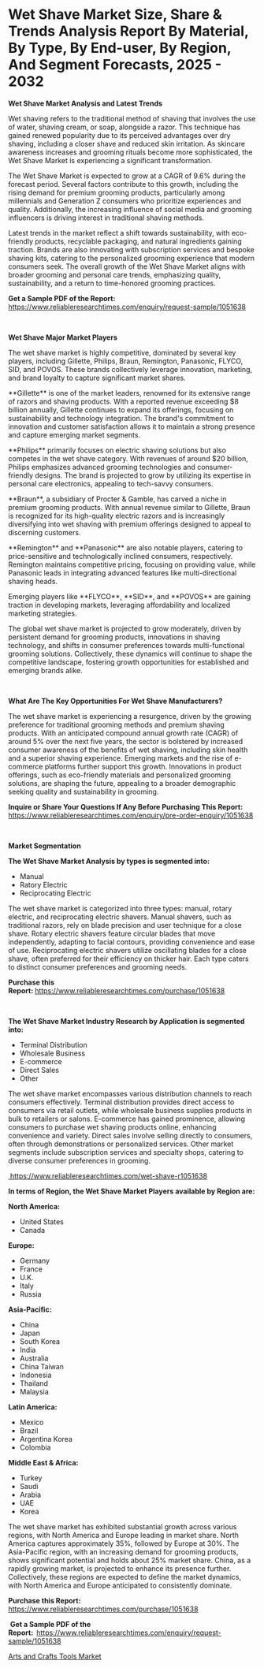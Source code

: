 <p><h1>Wet Shave Market Size, Share & Trends Analysis Report By Material, By Type, By End-user, By Region, And Segment Forecasts, 2025 - 2032</h1></p><p><strong>Wet Shave Market Analysis and Latest Trends</strong></p>
<p><p>Wet shaving refers to the traditional method of shaving that involves the use of water, shaving cream, or soap, alongside a razor. This technique has gained renewed popularity due to its perceived advantages over dry shaving, including a closer shave and reduced skin irritation. As skincare awareness increases and grooming rituals become more sophisticated, the Wet Shave Market is experiencing a significant transformation.</p><p>The Wet Shave Market is expected to grow at a CAGR of 9.6% during the forecast period. Several factors contribute to this growth, including the rising demand for premium grooming products, particularly among millennials and Generation Z consumers who prioritize experiences and quality. Additionally, the increasing influence of social media and grooming influencers is driving interest in traditional shaving methods.</p><p>Latest trends in the market reflect a shift towards sustainability, with eco-friendly products, recyclable packaging, and natural ingredients gaining traction. Brands are also innovating with subscription services and bespoke shaving kits, catering to the personalized grooming experience that modern consumers seek. The overall growth of the Wet Shave Market aligns with broader grooming and personal care trends, emphasizing quality, sustainability, and a return to time-honored grooming practices.</p></p>
<p><strong>Get a Sample PDF of the Report:&nbsp;</strong> <a href="https://www.reliableresearchtimes.com/enquiry/request-sample/1051638?utm_campaign=2646&utm_medium=2&utm_source=Github&utm_content=ia&utm_term=04042025&utm_id=wet-shave">https://www.reliableresearchtimes.com/enquiry/request-sample/1051638</a></p>
<p>&nbsp;</p>
<p><strong>Wet Shave Major Market Players</strong></p>
<p><p>The wet shave market is highly competitive, dominated by several key players, including Gillette, Philips, Braun, Remington, Panasonic, FLYCO, SID, and POVOS. These brands collectively leverage innovation, marketing, and brand loyalty to capture significant market shares.</p><p>**Gillette** is one of the market leaders, renowned for its extensive range of razors and shaving products. With a reported revenue exceeding $8 billion annually, Gillette continues to expand its offerings, focusing on sustainability and technology integration. The brand's commitment to innovation and customer satisfaction allows it to maintain a strong presence and capture emerging market segments.</p><p>**Philips** primarily focuses on electric shaving solutions but also competes in the wet shave category. With revenues of around $20 billion, Philips emphasizes advanced grooming technologies and consumer-friendly designs. The brand is projected to grow by utilizing its expertise in personal care electronics, appealing to tech-savvy consumers.</p><p>**Braun**, a subsidiary of Procter & Gamble, has carved a niche in premium grooming products. With annual revenue similar to Gillette, Braun is recognized for its high-quality electric razors and is increasingly diversifying into wet shaving with premium offerings designed to appeal to discerning customers.</p><p>**Remington** and **Panasonic** are also notable players, catering to price-sensitive and technologically inclined consumers, respectively. Remington maintains competitive pricing, focusing on providing value, while Panasonic leads in integrating advanced features like multi-directional shaving heads.</p><p>Emerging players like **FLYCO**, **SID**, and **POVOS** are gaining traction in developing markets, leveraging affordability and localized marketing strategies.</p><p>The global wet shave market is projected to grow moderately, driven by persistent demand for grooming products, innovations in shaving technology, and shifts in consumer preferences towards multi-functional grooming solutions. Collectively, these dynamics will continue to shape the competitive landscape, fostering growth opportunities for established and emerging brands alike.</p></p>
<p>&nbsp;</p>
<p><strong>What Are The Key Opportunities For Wet Shave Manufacturers?</strong></p>
<p><p>The wet shave market is experiencing a resurgence, driven by the growing preference for traditional grooming methods and premium shaving products. With an anticipated compound annual growth rate (CAGR) of around 5% over the next five years, the sector is bolstered by increased consumer awareness of the benefits of wet shaving, including skin health and a superior shaving experience. Emerging markets and the rise of e-commerce platforms further support this growth. Innovations in product offerings, such as eco-friendly materials and personalized grooming solutions, are shaping the future, appealing to a broader demographic seeking quality and sustainability in grooming.</p></p>
<p><strong>Inquire or Share Your Questions If Any Before Purchasing This Report:</strong> <a href="https://www.reliableresearchtimes.com/enquiry/pre-order-enquiry/1051638?utm_campaign=2646&utm_medium=2&utm_source=Github&utm_content=ia&utm_term=04042025&utm_id=wet-shave">https://www.reliableresearchtimes.com/enquiry/pre-order-enquiry/1051638</a></p>
<p>&nbsp;</p>
<p><strong>Market Segmentation</strong></p>
<p><strong>The Wet Shave Market Analysis by types is segmented into:</strong></p>
<p><ul><li>Manual</li><li>Ratory Electric</li><li>Reciprocating Electric</li></ul></p>
<p><p>The wet shave market is categorized into three types: manual, rotary electric, and reciprocating electric shavers. Manual shavers, such as traditional razors, rely on blade precision and user technique for a close shave. Rotary electric shavers feature circular blades that move independently, adapting to facial contours, providing convenience and ease of use. Reciprocating electric shavers utilize oscillating blades for a close shave, often preferred for their efficiency on thicker hair. Each type caters to distinct consumer preferences and grooming needs.</p></p>
<p><strong>Purchase this Report:&nbsp;</strong><a href="https://www.reliableresearchtimes.com/purchase/1051638?utm_campaign=2646&utm_medium=2&utm_source=Github&utm_content=ia&utm_term=04042025&utm_id=wet-shave">https://www.reliableresearchtimes.com/purchase/1051638</a></p>
<p>&nbsp;</p>
<p><strong>The Wet Shave Market Industry Research by Application is segmented into:</strong></p>
<p><ul><li>Terminal Distribution</li><li>Wholesale Business</li><li>E-commerce</li><li>Direct Sales</li><li>Other</li></ul></p>
<p><p>The wet shave market encompasses various distribution channels to reach consumers effectively. Terminal distribution provides direct access to consumers via retail outlets, while wholesale business supplies products in bulk to retailers or salons. E-commerce has gained prominence, allowing consumers to purchase wet shaving products online, enhancing convenience and variety. Direct sales involve selling directly to consumers, often through demonstrations or personalized services. Other market segments include subscription services and specialty shops, catering to diverse consumer preferences in grooming.</p></p>
<p><a href="https://www.reliableresearchtimes.com/wet-shave-r1051638?utm_campaign=2646&utm_medium=2&utm_source=Github&utm_content=ia&utm_term=04042025&utm_id=wet-shave">&nbsp;https://www.reliableresearchtimes.com/wet-shave-r1051638</a></p>
<p><strong>In terms of Region, the Wet Shave Market Players available by Region are:</strong></p>
<p>
    <p> <strong> North America: </strong>
        <ul>
            <li>United States</li>
            <li>Canada</li>
        </ul>
        </p> 
    <p> <strong> Europe: </strong>
        <ul>
            <li>Germany</li>
            <li>France</li>
            <li>U.K.</li>
            <li>Italy</li>
            <li>Russia</li>
        </ul>
        </p> 
    <p> <strong> Asia-Pacific: </strong>
        <ul>
            <li>China</li>
            <li>Japan</li>
            <li>South Korea</li>
            <li>India</li>
            <li>Australia</li>
            <li>China Taiwan</li>
            <li>Indonesia</li>
            <li>Thailand</li>
            <li>Malaysia</li>
        </ul>
        </p> 
    <p> <strong> Latin America: </strong>
        <ul>
            <li>Mexico</li>
            <li>Brazil</li>
            <li>Argentina Korea</li>
            <li>Colombia</li>
        </ul>
        </p> 
    <p> <strong> Middle East & Africa: </strong>
        <ul>
            <li>Turkey</li>
            <li>Saudi</li>
            <li>Arabia</li>
            <li>UAE</li>
            <li>Korea</li>
        </ul>
    </p>
    </p>
<p><p>The wet shave market has exhibited substantial growth across various regions, with North America and Europe leading in market share. North America captures approximately 35%, followed by Europe at 30%. The Asia-Pacific region, with an increasing demand for grooming products, shows significant potential and holds about 25% market share. China, as a rapidly growing market, is projected to enhance its presence further. Collectively, these regions are expected to define the market dynamics, with North America and Europe anticipated to consistently dominate.</p></p>
<p><strong>Purchase this Report: </strong><a href="https://www.reliableresearchtimes.com/purchase/1051638?utm_campaign=2646&utm_medium=2&utm_source=Github&utm_content=ia&utm_term=04042025&utm_id=wet-shave">https://www.reliableresearchtimes.com/purchase/1051638</a></p>
<p>&nbsp;<strong>Get a Sample PDF of the Report:&nbsp;&nbsp;</strong><a href="https://www.reliableresearchtimes.com/enquiry/request-sample/1051638?utm_campaign=2646&utm_medium=2&utm_source=Github&utm_content=ia&utm_term=04042025&utm_id=wet-shave">https://www.reliableresearchtimes.com/enquiry/request-sample/1051638</a></p>
<p><strong></strong></p>
<p><p><a href="https://github.com/mathastilley812967/Market-Research-Report-List-1/blob/main/arts-and-crafts-tools-market.md?utm_campaign=2646&utm_medium=2&utm_source=Github&utm_content=ia&utm_term=04042025&utm_id=wet-shave">Arts and Crafts Tools Market</a></p></p>